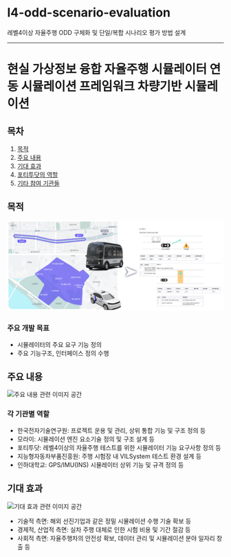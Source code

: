 # l4-odd-scenario-evaluation
레벨4이상 자율주행 ODD 구체화 및 단일/복합 시나리오 평가 방법 설계

---

# 현실 가상정보 융합 자율주행 시뮬레이터 연동 시뮬레이션 프레임워크 차량기반 시뮬레이션

## 목차
1. [목적](#목적)
2. [주요 내용](#주요-내용)
3. [기대 효과](#기대-효과)
4. [포티투닷의 역할](#포티투닷의-역할)
5. [기타 참여 기관들](#기타-참여-기관들)

## 목적
![목적 관련 이미지 공간](./assets/generating_scenario.png)

### 주요 개발 목표
* 시뮬레이터의 주요 요구 기능 정의
* 주요 기능구조, 인터페이스 정의 수행


## 주요 내용
![주요 내용 관련 이미지 공간](#)
 
### 각 기관별 역할
*   한국전자기술연구원: 프로젝트 운용 및 관리, 상위 통합 기능 및 구조 정의 등
*   모라이: 시뮬레이션 엔진 요소기술 정의 및 구조 설계 등
*   포티투닷: 레벨4이상의 자율주행 테스트를 위한 시뮬레이터 기능 요구사항 정의 등
*   지능형자동차부품진흥원: 주행 시험장 내 VILSystem 테스트 환경 설계 등
*   인하대학교: GPS/IMU(INS) 시뮬레이터 상위 기능 및 규격 정의 등


## 기대 효과
![기대 효과 관련 이미지 공간](#)

* 기술적 측면: 해외 선진기업과 같은 정밀 시뮬레이션 수행 기술 확보 등
* 경제적, 산업적 측면: 실차 주행 대체로 인한 시험 비용 및 기간 절감 등
* 사회적 측면: 자율주행차의 안전성 확보, 데이터 관리 및 시뮬레이션 분야 일자리 창출 등
